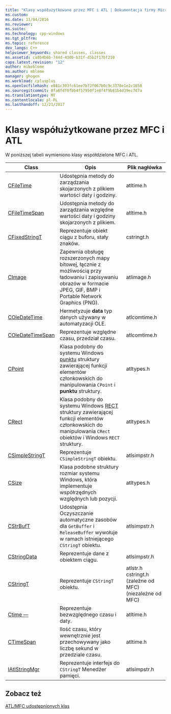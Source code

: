 ```yaml
---
title: "Klasy współużytkowane przez MFC i ATL | Dokumentacja firmy Microsoft"
ms.custom: 
ms.date: 11/04/2016
ms.reviewer: 
ms.suite: 
ms.technology: cpp-windows
ms.tgt_pltfrm: 
ms.topic: reference
dev_langs: C++
helpviewer_keywords: shared classes, classes
ms.assetid: ca8b4b6b-744d-430b-b31f-d5b2f17bf210
caps.latest.revision: "12"
author: mikeblome
ms.author: mblome
manager: ghogen
ms.workload: cplusplus
ms.openlocfilehash: e881c303fc61ee7b72f067b0c9c3378e1e2c1858
ms.sourcegitcommit: 8fa8fdf0fbb4f57950f1e8f4f9b81b4d39ec7d7a
ms.translationtype: MT
ms.contentlocale: pl-PL
ms.lasthandoff: 12/21/2017
---
```

# <a name="classes-shared-by-mfc-and-atl"></a>Klasy współużytkowane przez MFC i ATL
W poniższej tabeli wymieniono klasy współdzielone MFC i ATL.  
  
|Class|Opis|Plik nagłówka|  
|-----------|-----------------|-----------------|  
|[CFileTime](../../atl-mfc-shared/reference/cfiletime-class.md)|Udostępnia metody do zarządzania skojarzonych z plikiem wartości daty i godziny.|atltime.h|  
|[CFileTimeSpan](../../atl-mfc-shared/reference/cfiletimespan-class.md)|Udostępnia metody do zarządzania względne wartości daty i godziny skojarzonych z plikiem.|atltime.h|  
|[CFixedStringT](../../atl-mfc-shared/reference/cfixedstringt-class.md)|Reprezentuje obiekt ciągu z buforu, stały znaków.|cstringt.h|  
|[CImage](../../atl-mfc-shared/reference/cimage-class.md)|Zapewnia obsługę rozszerzonych mapy bitowej, łącznie z możliwością przy ładowaniu i zapisywaniu obrazów w formacie JPEG, GIF, BMP i Portable Network Graphics (PNG).|atlimage.h|  
|[COleDateTime](../../atl-mfc-shared/reference/coledatetime-class.md)|Hermetyzuje **data** typ danych używany w automatyzacji OLE.|atlcomtime.h|  
|[COleDateTimeSpan](../../atl-mfc-shared/reference/coledatetimespan-class.md)|Reprezentuje względne czasu, przedział czasu.|atlcomtime.h|  
|[CPoint](../../atl-mfc-shared/reference/cpoint-class.md)|Klasa podobny do systemu Windows [punktu](../../mfc/reference/point-structure1.md) struktury zawierającej funkcji elementów członkowskich do manipulowania `CPoint` i **punktu** struktury.|atltypes.h|  
|[CRect](../../atl-mfc-shared/reference/crect-class.md)|Klasa podobny do systemu Windows [RECT](../../mfc/reference/rect-structure1.md) struktury zawierającej funkcji elementów członkowskich do manipulowania `CRect` obiektów i Windows `RECT` struktury.|atltypes.h|  
|[CSimpleStringT](../../atl-mfc-shared/reference/csimplestringt-class.md)|Reprezentuje `CSimpleStringT` obiektu.|atlsimpstr.h|  
|[CSize](../../atl-mfc-shared/reference/csize-class.md)|Klasa podobne struktury rozmiar systemu Windows, która implementuje współrzędnych względnych lub pozycji.|atltypes.h|  
|[CStrBufT](../../atl-mfc-shared/reference/cstrbuft-class.md)|Udostępnia Oczyszczanie automatyczne zasobów dla `GetBuffer` i `ReleaseBuffer` wywołuje w ramach istniejącego `CStringT` obiektu.|atlsimpstr.h|  
|[CStringData](../../atl-mfc-shared/reference/cstringdata-class.md)|Reprezentuje dane z obiektem ciągu.|atlsimpstr.h|  
|[CStringT](../../atl-mfc-shared/reference/cstringt-class.md)|Reprezentuje `CStringT` obiektu.|atlstr.h cstringt.h (zależne od MFC) (niezależne od MFC)|  
|[Ctime —](../../atl-mfc-shared/reference/ctime-class.md)|Reprezentuje bezwzględnego czasu i daty.|atltime.h|  
|[CTimeSpan](../../atl-mfc-shared/reference/ctimespan-class.md)|Ilość czasu, który wewnętrznie jest przechowywany jako liczbę sekund w przedziale czasu.|atltime.h|  
|[IAtlStringMgr](../../atl-mfc-shared/reference/iatlstringmgr-class.md)|Reprezentuje interfejs do `CStringT` Menedżer pamięci.|atlsimpstr.h|  
  
## <a name="see-also"></a>Zobacz też  
 [ATL/MFC udostępnionych klas](../../atl-mfc-shared/atl-mfc-shared-classes.md)



